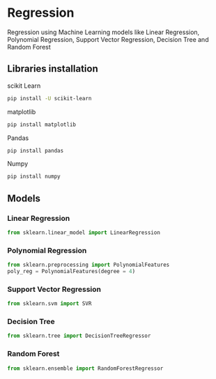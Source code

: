 # Regression 

Regression using Machine Learning models like Linear Regression, 
Polynomial Regression, Support Vector Regression, 
Decision Tree and Random Forest

## Libraries installation
scikit Learn
```bash
pip install -U scikit-learn
```
matplotlib 
```bash
pip install matplotlib
```
Pandas
```bash
pip install pandas
```
Numpy
```bash
pip install numpy
```

## Models

### Linear Regression
```python
from sklearn.linear_model import LinearRegression
```

### Polynomial Regression
```python
from sklearn.preprocessing import PolynomialFeatures
poly_reg = PolynomialFeatures(degree = 4)
```
### Support Vector Regression
```python
from sklearn.svm import SVR
```
### Decision Tree
```python
from sklearn.tree import DecisionTreeRegressor
```
### Random Forest
```python
from sklearn.ensemble import RandomForestRegressor
```
